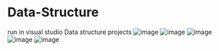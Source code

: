# Data-Structure
run in visual studio
Data structure projects
![image](https://user-images.githubusercontent.com/57709260/149828267-e462004b-f42d-4868-b8d0-b930b0b04adb.png)
![image](https://user-images.githubusercontent.com/57709260/149827720-cc7555cc-642d-452d-8512-c3bfcb778c0a.png)
![image](https://user-images.githubusercontent.com/57709260/149828365-e7795c9e-3130-4bd1-8573-7e78544b7525.png)
![image](https://user-images.githubusercontent.com/57709260/149827972-ca7c34bf-a729-446a-a614-2d75961f2e83.png)
![image](https://user-images.githubusercontent.com/57709260/149828428-f292f38f-126f-4952-8039-8fe126c2b0a2.png)

